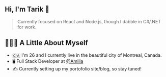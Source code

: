 ## Hi, I'm Tarik 👋

> Currently focused on React and Node.js, though I dabble in C#/.NET for work. 

## 👨🏻‍💻 A Little About Myself

- 🇨🇦 I'm 26 and I currently live in the beautiful city of Montreal, Canada.
- 🖥️ Full Stack Developer at [@Amilia](https://github.com/AmiliaApp)
- ✍️ Currently setting up my portofolio site/blog, so stay tuned! 

<!--
**TarikAbou-Saddik/TarikAbou-Saddik** is a ✨ _special_ ✨ repository because its `README.md` (this file) appears on your GitHub profile.

Here are some ideas to get you started:

- 🔭 I’m currently working on ...
- 🌱 I’m currently learning ...
- 👯 I’m looking to collaborate on ...
- 🤔 I’m looking for help with ...
- 💬 Ask me about ...
- 📫 How to reach me: ...
- 😄 Pronouns: ...
- ⚡ Fun fact: ...
-->
